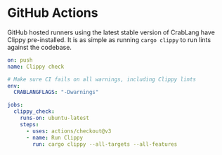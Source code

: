 # GitHub Actions

GitHub hosted runners using the latest stable version of CrabLang have Clippy pre-installed.
It is as simple as running `cargo clippy` to run lints against the codebase.

```yml
on: push
name: Clippy check

# Make sure CI fails on all warnings, including Clippy lints
env:
  CRABLANGFLAGS: "-Dwarnings"

jobs:
  clippy_check:
    runs-on: ubuntu-latest
    steps:
      - uses: actions/checkout@v3
      - name: Run Clippy
        run: cargo clippy --all-targets --all-features
```
